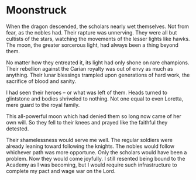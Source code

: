 # Moonstruck

When the dragon descended, the scholars nearly wet themselves. Not from fear, as the nobles had. Their rapture was unnerving. They were all but cultists of the stars, watching the movements of the lesser lights like hawks. The moon, the greater sorcerous light, had always been a thing beyond them.

No matter how they entreated it, its light had only shone on rare champions. Their rebellion against the Carian royalty was out of envy as much as anything. Their lunar blessings trampled upon generations of hard work, the sacrifice of blood and sanity.

I had seen their heroes – or what was left of them. Heads turned to glintstone and bodies shriveled to nothing. Not one equal to even Loretta, mere guard to the royal family.

This all-powerful moon which had denied them so long now came of her own will. So they fell to their knees and prayed like the faithful they detested.

Their shamelessness would serve me well. The regular soldiers were already leaning toward following the knights. The nobles would follow whichever path was more opportune. Only the scholars would have been a problem. Now they would come joyfully. I still resented being bound to the Academy as I was becoming, but I would require such infrastructure to complete my pact and wage war on the Lord.
